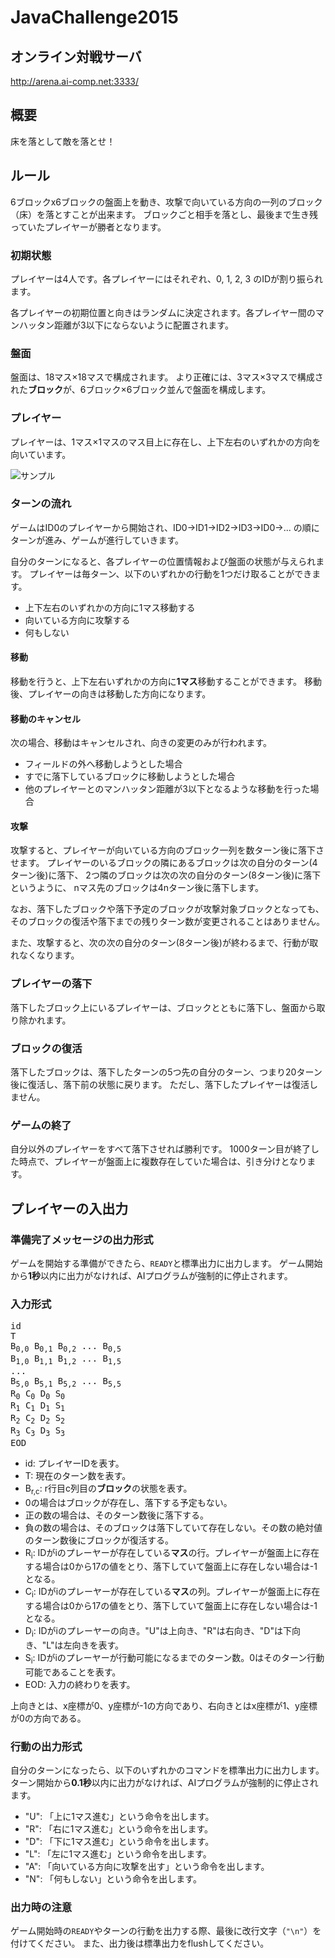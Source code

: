 # JavaChallenge2015

## オンライン対戦サーバ

http://arena.ai-comp.net:3333/

## 概要

床を落として敵を落とせ！

## ルール

6ブロックx6ブロックの盤面上を動き、攻撃で向いている方向の一列のブロック（床）を落とすことが出来ます。
ブロックごと相手を落とし、最後まで生き残っていたプレイヤーが勝者となります。

### 初期状態

プレイヤーは4人です。各プレイヤーにはそれぞれ、0, 1, 2, 3 のIDが割り振られます。

各プレイヤーの初期位置と向きはランダムに決定されます。各プレイヤー間のマンハッタン距離が3以下にならないように配置されます。

### 盤面

盤面は、18マス×18マスで構成されます。
より正確には、3マス×3マスで構成された**ブロック**が、6ブロック×6ブロック並んで盤面を構成します。

### プレイヤー

プレイヤーは、1マス×1マスのマス目上に存在し、上下左右のいずれかの方向を向いています。

![サンプル](./node_modules/img/fieldJ.png)

### ターンの流れ

ゲームはID0のプレイヤーから開始され、ID0->ID1->ID2->ID3->ID0->... の順にターンが進み、ゲームが進行していきます。

自分のターンになると、各プレイヤーの位置情報および盤面の状態が与えられます。
プレイヤーは毎ターン、以下のいずれかの行動を1つだけ取ることができます。
- 上下左右のいずれかの方向に1マス移動する
- 向いている方向に攻撃する
- 何もしない

#### 移動

移動を行うと、上下左右いずれかの方向に**1マス**移動することができます。
移動後、プレイヤーの向きは移動した方向になります。

#### 移動のキャンセル

次の場合、移動はキャンセルされ、向きの変更のみが行われます。
- フィールドの外へ移動しようとした場合
- すでに落下しているブロックに移動しようとした場合
- 他のプレイヤーとのマンハッタン距離が3以下となるような移動を行った場合

#### 攻撃

攻撃すると、プレイヤーが向いている方向のブロック一列を数ターン後に落下させます。
プレイヤーのいるブロックの隣にあるブロックは次の自分のターン(4ターン後)に落下、
2つ隣のブロックは次の次の自分のターン(8ターン後)に落下というように、
nマス先のブロックは4nターン後に落下します。

なお、落下したブロックや落下予定のブロックが攻撃対象ブロックとなっても、
そのブロックの復活や落下までの残りターン数が変更されることはありません。

また、攻撃すると、次の次の自分のターン(8ターン後)が終わるまで、行動が取れなくなります。

### プレイヤーの落下

落下したブロック上にいるプレイヤーは、ブロックとともに落下し、盤面から取り除かれます。

### ブロックの復活

落下したブロックは、落下したターンの5つ先の自分のターン、つまり20ターン後に復活し、落下前の状態に戻ります。
ただし、落下したプレイヤーは復活しません。

### ゲームの終了

自分以外のプレイヤーをすべて落下させれば勝利です。
1000ターン目が終了した時点で、プレイヤーが盤面上に複数存在していた場合は、引き分けとなります。


## プレイヤーの入出力

### 準備完了メッセージの出力形式

ゲームを開始する準備ができたら、`READY`と標準出力に出力します。
ゲーム開始から**1秒**以内に出力がなければ、AIプログラムが強制的に停止されます。

### 入力形式

<pre>
id
T
B<sub>0,0</sub> B<sub>0,1</sub> B<sub>0,2</sub> ... B<sub>0,5</sub>
B<sub>1,0</sub> B<sub>1,1</sub> B<sub>1,2</sub> ... B<sub>1,5</sub>
...
B<sub>5,0</sub> B<sub>5,1</sub> B<sub>5,2</sub> ... B<sub>5,5</sub>
R<sub>0</sub> C<sub>0</sub> D<sub>0</sub> S<sub>0</sub>
R<sub>1</sub> C<sub>1</sub> D<sub>1</sub> S<sub>1</sub>
R<sub>2</sub> C<sub>2</sub> D<sub>2</sub> S<sub>2</sub>
R<sub>3</sub> C<sub>3</sub> D<sub>3</sub> S<sub>3</sub>
EOD
</pre>

* id: プレイヤーIDを表す。
* T: 現在のターン数を表す。
* B<sub>r,c</sub>: r行目c列目の**ブロック**の状態を表す。
 * 0の場合はブロックが存在し、落下する予定もない。
 * 正の数の場合は、そのターン数後に落下する。
 * 負の数の場合は、そのブロックは落下していて存在しない。その数の絶対値のターン数後にブロックが復活する。
* R<sub>i</sub>: IDがiのプレーヤーが存在している**マス**の行。プレイヤーが盤面上に存在する場合は0から17の値をとり、落下していて盤面上に存在しない場合は-1となる。
* C<sub>i</sub>: IDがiのプレーヤーが存在している**マス**の列。プレイヤーが盤面上に存在する場合は0から17の値をとり、落下していて盤面上に存在しない場合は-1となる。
* D<sub>i</sub>: IDがiのプレーヤーの向き。"U"は上向き、"R"は右向き、"D"は下向き、"L"は左向きを表す。
* S<sub>i</sub>: IDがiのプレーヤーが行動可能になるまでのターン数。0はそのターン行動可能であることを表す。
* EOD: 入力の終わりを表す。

上向きとは、x座標が0、y座標が-1の方向であり、右向きとはx座標が1、y座標が0の方向である。

### 行動の出力形式

自分のターンになったら、以下のいずれかのコマンドを標準出力に出力します。
ターン開始から**0.1秒**以内に出力がなければ、AIプログラムが強制的に停止されます。

 * "U": 「上に1マス進む」という命令を出します。
 * "R": 「右に1マス進む」という命令を出します。
 * "D": 「下に1マス進む」という命令を出します。
 * "L": 「左に1マス進む」という命令を出します。
 * "A": 「向いている方向に攻撃を出す」という命令を出します。
 * "N": 「何もしない」という命令を出します。

### 出力時の注意

ゲーム開始時の`READY`やターンの行動を出力する際、最後に改行文字（`"\n"`）を付けてください。
また、出力後は標準出力をflushしてください。
